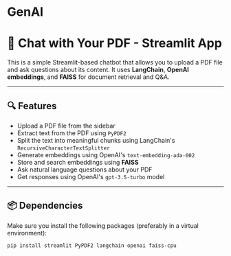 # GenAI
# 📄 Chat with Your PDF - Streamlit App

This is a simple Streamlit-based chatbot that allows you to upload a PDF file and ask questions about its content. It uses **LangChain**, **OpenAI embeddings**, and **FAISS** for document retrieval and Q&A.

---

## 🔍 Features

- Upload a PDF file from the sidebar
- Extract text from the PDF using `PyPDF2`
- Split the text into meaningful chunks using LangChain's `RecursiveCharacterTextSplitter`
- Generate embeddings using OpenAI's `text-embedding-ada-002`
- Store and search embeddings using **FAISS**
- Ask natural language questions about your PDF
- Get responses using OpenAI's `gpt-3.5-turbo` model

---

## 📦 Dependencies

Make sure you install the following packages (preferably in a virtual environment):

```bash
pip install streamlit PyPDF2 langchain openai faiss-cpu

